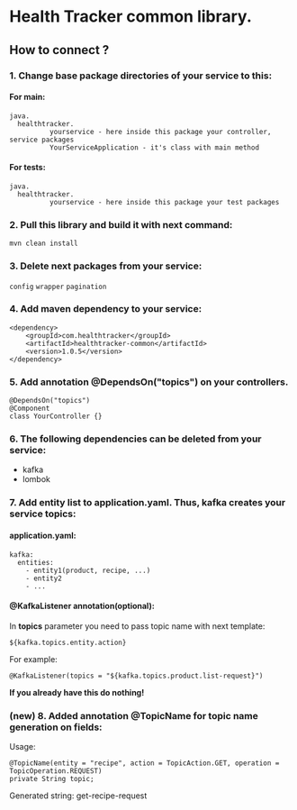 # Health Tracker common library.
## How to connect ?
### 1. Change base package directories of your service to this:

#### For main:
```
java.
  healthtracker.
          yourservice - here inside this package your controller, service packages
          YourServiceApplication - it's class with main method
```
#### For tests:
```
java.
  healthtracker.
          yourservice - here inside this package your test packages
```
### 2. Pull this library and build it with next command:

`mvn clean install`
### 3. Delete next packages from your service:

`config`
`wrapper`
`pagination`

### 4. Add maven dependency to your service:

```
<dependency>  
    <groupId>com.healthtracker</groupId>  
    <artifactId>healthtracker-common</artifactId>  
    <version>1.0.5</version>  
</dependency>
```
### 5. Add annotation @DependsOn("topics") on your controllers.

```
@DependsOn("topics")
@Component
class YourController {}
```

### 6. The following dependencies can be deleted from your service:

- kafka
- lombok

### 7. Add entity list to application.yaml. Thus, kafka creates your service topics:

#### application.yaml:
```
kafka:
  entities:
    - entity1(product, recipe, ...)
    - entity2
    - ...
```
#### @KafkaListener annotation(optional):
In **topics** parameter you need to pass topic name with next template:

`${kafka.topics.entity.action}`

For example:
```
@KafkaListener(topics = "${kafka.topics.product.list-request}")
```
**If you already have this do nothing!**
### (new) 8. Added annotation @TopicName for topic name generation on fields:
Usage: 
```
@TopicName(entity = "recipe", action = TopicAction.GET, operation = TopicOperation.REQUEST)
private String topic; 
```
Generated string: get-recipe-request